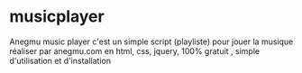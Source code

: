 # musicplayer
Anegmu music player c'est un simple script (playliste) pour jouer la musique réaliser par anegmu.com en html, css, jquery, 100% gratuit , simple d'utilisation et d'installation
